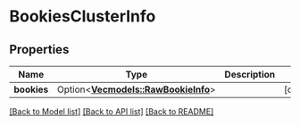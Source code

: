 # BookiesClusterInfo

## Properties

Name | Type | Description | Notes
------------ | ------------- | ------------- | -------------
**bookies** | Option<[**Vec<models::RawBookieInfo>**](RawBookieInfo.md)> |  | [optional]

[[Back to Model list]](../README.md#documentation-for-models) [[Back to API list]](../README.md#documentation-for-api-endpoints) [[Back to README]](../README.md)


